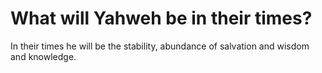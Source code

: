 # What will Yahweh be in their times?

In their times he will be the stability, abundance of salvation and wisdom and knowledge.
